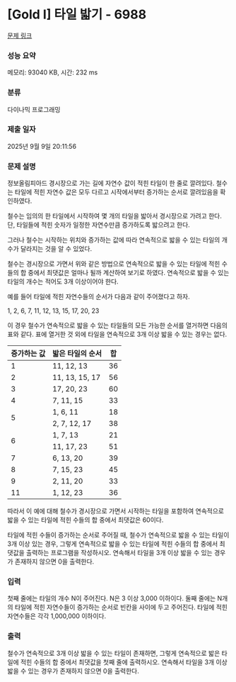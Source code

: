 # [Gold I] 타일 밟기 - 6988 

[문제 링크](https://www.acmicpc.net/problem/6988) 

### 성능 요약

메모리: 93040 KB, 시간: 232 ms

### 분류

다이나믹 프로그래밍

### 제출 일자

2025년 9월 9일 20:11:56

### 문제 설명

<p>정보올림피아드 경시장으로 가는 길에 자연수 값이 적힌 타일이 한 줄로 깔려있다. 철수는 타일에 적힌 자연수 값은 모두 다르고 시작에서부터 증가하는 순서로 깔려있음을 확인하였다.</p>

<p>철수는 임의의 한 타일에서 시작하여 몇 개의 타일을 밟아서 경시장으로 가려고 한다. 단, 타일들에 적힌 숫자가 일정한 자연수만큼 증가하도록 밟으려고 한다.</p>

<p>그러나 철수는 시작하는 위치와 증가하는 값에 따라 연속적으로 밟을 수 있는 타일의 개수가 달라지는 것을 알 수 있었다.</p>

<p>철수는 경시장으로 가면서 위와 같은 방법으로 연속적으로 밟을 수 있는 타일에 적힌 수들의 합 중에서 최댓값은 얼마나 될까 계산하여 보기로 하였다. 연속적으로 밟을 수 있는 타일의 개수는 적어도 3개 이상이어야 한다.</p>

<p>예를 들어 타일에 적힌 자연수들의 순서가 다음과 같이 주어졌다고 하자.</p>

<p>1, 2, 6, 7, 11, 12, 13, 15, 17, 20, 23</p>

<p>이 경우 철수가 연속적으로 밟을 수 있는 타일들의 모든 가능한 순서를 열거하면 다음의 표와 같다. 표에 열거한 것 외에 타일을 연속적으로 3개 이상 밟을 수 있는 경우는 없다.</p>

<table class="table table-bordered table-center-30 th-center td-middle">
	<thead>
		<tr>
			<th>증가하는 값</th>
			<th>밟은 타일의 순서</th>
			<th>합</th>
		</tr>
	</thead>
	<tbody>
		<tr>
			<td>1</td>
			<td>11, 12, 13</td>
			<td>36</td>
		</tr>
		<tr>
			<td>2</td>
			<td>11, 13, 15, 17</td>
			<td>56</td>
		</tr>
		<tr>
			<td>3</td>
			<td>17, 20, 23</td>
			<td>60</td>
		</tr>
		<tr>
			<td>4</td>
			<td>7, 11, 15</td>
			<td>33</td>
		</tr>
		<tr>
			<td rowspan="2">5</td>
			<td>1, 6, 11</td>
			<td>18</td>
		</tr>
		<tr>
			<td>2, 7, 12, 17</td>
			<td>38</td>
		</tr>
		<tr>
			<td rowspan="2">6</td>
			<td>1, 7, 13</td>
			<td>21</td>
		</tr>
		<tr>
			<td>11, 17, 23</td>
			<td>51</td>
		</tr>
		<tr>
			<td>7</td>
			<td>6, 13, 20</td>
			<td>39</td>
		</tr>
		<tr>
			<td>8</td>
			<td>7, 15, 23</td>
			<td>45</td>
		</tr>
		<tr>
			<td>9</td>
			<td>2, 11, 20</td>
			<td>33</td>
		</tr>
		<tr>
			<td>11</td>
			<td>1, 12, 23</td>
			<td>36</td>
		</tr>
	</tbody>
</table>

<p>따라서 이 예에 대해 철수가 경시장으로 가면서 시작하는 타일을 포함하여 연속적으로 밟을 수 있는 타일에 적힌 수들의 합 중에서 최댓값은 60이다.</p>

<p>타일에 적힌 수들이 증가하는 순서로 주어질 때, 철수가 연속적으로 밟을 수 있는 타일이 3개 이상 있는 경우, 그렇게 연속적으로 밟을 수 있는 타일에 적힌 수들의 합 중에서 최댓값을 출력하는 프로그램을 작성하시오. 연속해서 타일을 3개 이상 밟을 수 있는 경우가 존재하지 않으면 0을 출력한다.</p>

### 입력 

 <p>첫째 줄에는 타일의 개수 N이 주어진다. N은 3 이상 3,000 이하이다. 둘째 줄에는 N개의 타일에 적힌 자연수들이 증가하는 순서로 빈칸을 사이에 두고 주어진다. 타일에 적힌 자연수들은 각각 1,000,000 이하이다.</p>

### 출력 

 <p>철수가 연속적으로 3개 이상 밟을 수 있는 타일이 존재하면, 그렇게 연속적으로 밟은 타일에 적힌 수들의 합 중에서 최댓값을 첫째 줄에 출력하시오. 연속해서 타일을 3개 이상 밟을 수 있는 경우가 존재하지 않으면 0을 출력한다.</p>

